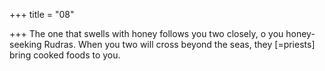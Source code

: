 +++
title = "08"

+++
The one that swells with honey follows you two closely, o you
honey-seeking Rudras.
When you two will cross beyond the seas, they [=priests] bring cooked  foods to you.